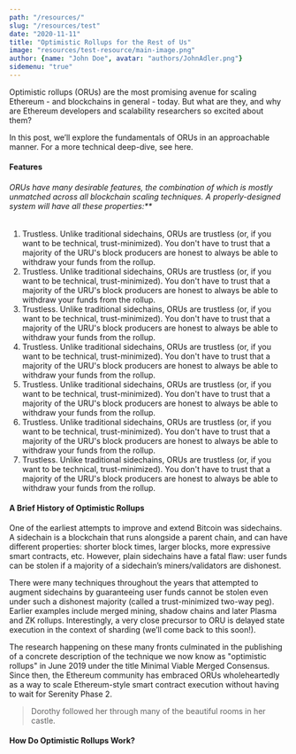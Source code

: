 ```yaml
---
path: "/resources/"
slug: "/resources/test"
date: "2020-11-11"
title: "Optimistic Rollups for the Rest of Us"
image: "resources/test-resource/main-image.png"
author: {name: "John Doe", avatar: "authors/JohnAdler.png"}
sidemenu: "true"
---
```


Optimistic rollups (ORUs) are the most promising avenue for scaling Ethereum - and blockchains in general - today. But what are they, and why are Ethereum developers and scalability researchers so excited about them?

In this post, we’ll explore the fundamentals of ORUs in an approachable manner. For a more technical deep-dive, see here.

#### Features

###### ORUs have many desirable features, the combination of which is mostly unmatched across all blockchain scaling techniques. A properly-designed system will have all these properties:**


1. Trustless. Unlike traditional sidechains, ORUs are trustless (or, if you want to be technical, trust-minimized). You don't have to trust that a majority of the URU's block producers are honest to always be able to withdraw your funds from the rollup.
1. Trustless. Unlike traditional sidechains, ORUs are trustless (or, if you want to be technical, trust-minimized). You don't have to trust that a majority of the URU's block producers are honest to always be able to withdraw your funds from the rollup.
1. Trustless. Unlike traditional sidechains, ORUs are trustless (or, if you want to be technical, trust-minimized). You don't have to trust that a majority of the URU's block producers are honest to always be able to withdraw your funds from the rollup.
1. Trustless. Unlike traditional sidechains, ORUs are trustless (or, if you want to be technical, trust-minimized). You don't have to trust that a majority of the URU's block producers are honest to always be able to withdraw your funds from the rollup.
1. Trustless. Unlike traditional sidechains, ORUs are trustless (or, if you want to be technical, trust-minimized). You don't have to trust that a majority of the URU's block producers are honest to always be able to withdraw your funds from the rollup.
1. Trustless. Unlike traditional sidechains, ORUs are trustless (or, if you want to be technical, trust-minimized). You don't have to trust that a majority of the URU's block producers are honest to always be able to withdraw your funds from the rollup.
1. Trustless. Unlike traditional sidechains, ORUs are trustless (or, if you want to be technical, trust-minimized). You don't have to trust that a majority of the URU's block producers are honest to always be able to withdraw your funds from the rollup.

#### A Brief History of Optimistic Rollups

One of the earliest attempts to improve and extend Bitcoin was sidechains. A sidechain is a blockchain that runs alongside a parent chain, and can have different properties: shorter block times, larger blocks, more expressive smart contracts, etc. However, plain sidechains have a fatal flaw: user funds can be stolen if a majority of a sidechain’s miners/validators are dishonest.

There were many techniques throughout the years that attempted to augment sidechains by guaranteeing user funds cannot be stolen even under such a dishonest majority (called a trust-minimized two-way peg). Earlier examples include merged mining, shadow chains and later Plasma and ZK rollups. Interestingly, a very close precursor to ORU is delayed state execution in the context of sharding (we’ll come back to this soon!).

The research happening on these many fronts culminated in the publishing of a concrete description of the technique we now know as "optimistic rollups" in June 2019 under the title Minimal Viable Merged Consensus. Since then, the Ethereum community has embraced ORUs wholeheartedly as a way to scale Ethereum-style smart contract execution without having to wait for Serenity Phase 2.

> Dorothy followed her through many of the beautiful rooms in her castle.

#### How Do Optimistic Rollups Work?


[^1]: This is the footnote.
